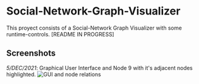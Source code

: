 # Social-Network-Graph-Visualizer

This proyect consists of a Social-Network Graph Visualizer with some runtime-controls.
[README IN PROGRESS]

## Screenshots
_5/DEC/2021_: Graphical User Interface and Node 9 with it's adjacent nodes highlighted.
![GUI and node relations](https://user-images.githubusercontent.com/89319333/144737623-c55385e6-96a5-487a-ab7e-aaf7617fe5ae.png)
